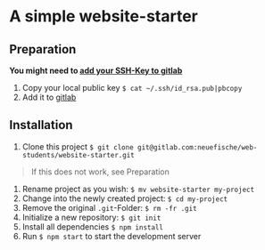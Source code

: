 # A simple website-starter

## Preparation
**You might need to [add your SSH-Key to gitlab](https://gitlab.com/profile/keys)**

1. Copy your local public key `$ cat ~/.ssh/id_rsa.pub|pbcopy`
1. Add it to [gitlab](https://gitlab.com/profile/keys)

## Installation

1. Clone this project `$ git clone git@gitlab.com:neuefische/web-students/website-starter.git`
> If this does not work, see Preparation
1. Rename project as you wish: `$ mv website-starter my-project`
1. Change into the newly created project: `$ cd my-project`
1. Remove the original `.git`-Folder: `$ rm -fr .git`
1. Initialize a new repository: `$ git init`
1. Install all dependencies `$ npm install`
1. Run `$ npm start` to start the development server
